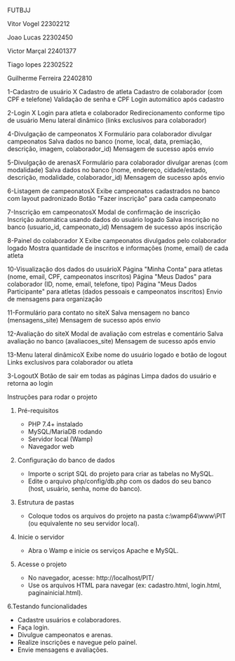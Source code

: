 FUTBJJ

Vitor Vogel 22302212

Joao Lucas 22302450

Victor Marçal 22401377

Tiago lopes 22302522

Guilherme Ferreira 22402810

1-Cadastro de usuário X
Cadastro de atleta
Cadastro de colaborador (com CPF e telefone)
Validação de senha e CPF
Login automático após cadastro

2-Login X
Login para atleta e colaborador
Redirecionamento conforme tipo de usuário
Menu lateral dinâmico (links exclusivos para colaborador)



4-Divulgação de campeonatos X
Formulário para colaborador divulgar campeonatos
Salva dados no banco (nome, local, data, premiação, descrição, imagem, colaborador_id)
Mensagem de sucesso após envio

5-Divulgação de arenasX 
Formulário para colaborador divulgar arenas (com modalidade)
Salva dados no banco (nome, endereço, cidade/estado, descrição, modalidade, colaborador_id)
Mensagem de sucesso após envio

6-Listagem de campeonatosX
Exibe campeonatos cadastrados no banco com layout padronizado
Botão "Fazer inscrição" para cada campeonato

7-Inscrição em campeonatosX
Modal de confirmação de inscrição
Inscrição automática usando dados do usuário logado
Salva inscrição no banco (usuario_id, campeonato_id)
Mensagem de sucesso após inscrição

8-Painel do colaborador X
Exibe campeonatos divulgados pelo colaborador logado
Mostra quantidade de inscritos e informações (nome, email) de cada atleta



10-Visualização dos dados do usuárioX
Página "Minha Conta" para atletas (nome, email, CPF, campeonatos inscritos)
Página "Meus Dados" para colaborador (ID, nome, email, telefone, tipo)
Página "Meus Dados Participante" para atletas (dados pessoais e campeonatos inscritos)
Envio de mensagens para organização

11-Formulário para contato no siteX
Salva mensagem no banco (mensagens_site)
Mensagem de sucesso após envio

12-Avaliação do siteX
Modal de avaliação com estrelas e comentário
Salva avaliação no banco (avaliacoes_site)
Mensagem de sucesso após envio


13-Menu lateral dinâmicoX
Exibe nome do usuário logado e botão de logout
Links exclusivos para colaborador ou atleta

3-LogoutX
Botão de sair em todas as páginas
Limpa dados do usuário e retorna ao login



Instruções para rodar o projeto

1. Pré-requisitos
   - PHP 7.4+ instalado
   - MySQL/MariaDB rodando
   - Servidor local (Wamp)
   - Navegador web

2. Configuração do banco de dados
   - Importe o script SQL do projeto para criar as tabelas no MySQL.
   - Edite o arquivo php/config/db.php com os dados do seu banco (host, usuário, senha, nome do banco).

3. Estrutura de pastas
   - Coloque todos os arquivos do projeto na pasta c:\wamp64\www\PIT (ou equivalente no seu servidor local).

4. Inicie o servidor
   - Abra o Wamp e inicie os serviços Apache e MySQL.

5. Acesse o projeto
   - No navegador, acesse: http://localhost/PIT/
   - Use os arquivos HTML para navegar (ex: cadastro.html, login.html, paginainicial.html).

6.Testando funcionalidades
   - Cadastre usuários e colaboradores.
   - Faça login.
   - Divulgue campeonatos e arenas.
   - Realize inscrições e navegue pelo painel.
   - Envie mensagens e avaliações.
